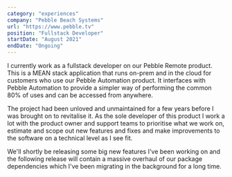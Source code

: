 ```yaml
---
category: "experiences"
company: "Pebble Beach Systems"
url: "https://www.pebble.tv"
position: "Fullstack Developer"
startDate: "August 2021"
endDate: "Ongoing"
---
```


I currently work as a fullstack developer on our Pebble Remote product. This is a MEAN stack application that runs on-prem and in the cloud for customers who use our Pebble Automation product. It interfaces with Pebble Automation to provide a simpler way of performing the common 80% of uses and can be accessed from anywhere.

The project had been unloved and unmaintained for a few years before I was brought on to revitalise it. As the sole developer of this product I work a lot with the product owner and support teams to prioritise what we work on, estimate and scope out new features and fixes and make improvements to the software on a technical level as I see fit.

We'll shortly be releasing some big new features I've been working on and the following release will contain a massive overhaul of our package dependencies which I've been migrating in the background for a long time.
